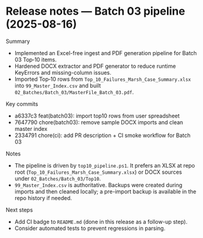 # Release notes — Batch 03 pipeline (2025-08-16)

Summary
- Implemented an Excel-free ingest and PDF generation pipeline for Batch 03 Top‑10 items.
- Hardened DOCX extractor and PDF generator to reduce runtime KeyErrors and missing-column issues.
- Imported Top‑10 rows from `Top_10_Failures_Marsh_Case_Summary.xlsx` into `99_Master_Index.csv` and built `02_Batches/Batch_03/MasterFile_Batch_03.pdf`.

Key commits
- a6337c3 feat(batch03): import top10 rows from user spreadsheet
- 7647790 chore(batch03): remove sample DOCX imports and clean master index
- 2334791 chore(ci): add PR description + CI smoke workflow for Batch 03

Notes
- The pipeline is driven by `top10_pipeline.ps1`. It prefers an XLSX at repo root (`Top_10_Failures_Marsh_Case_Summary.xlsx`) or DOCX sources under `02_Batches/Batch_03/Top10`.
- `99_Master_Index.csv` is authoritative. Backups were created during imports and then cleaned locally; a pre-import backup is available in the repo history if needed.

Next steps
- Add CI badge to `README.md` (done in this release as a follow-up step).
- Consider automated tests to prevent regressions in parsing.
